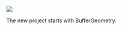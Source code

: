 ![](https://db-feed.s3.amazonaws.com/legacy/gif-2021-06-22_19-57-28-1624406341.gif)

The new project starts with BufferGeometry.
